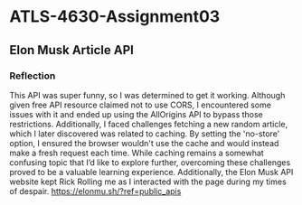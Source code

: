 # ATLS-4630-Assignment03
## Elon Musk Article API
### Reflection
This API was super funny, so I was determined to get it working. Although given free API resource claimed not to use CORS, I encountered some issues with it and ended up using the AllOrigins API to bypass those restrictions. Additionally, I faced challenges fetching a new random article, which I later discovered was related to caching. By setting the 'no-store' option, I ensured the browser wouldn't use the cache and would instead make a fresh request each time. While caching remains a somewhat confusing topic that I’d like to explore further, overcoming these challenges proved to be a valuable learning experience. Additionally, the Elon Musk API website kept Rick Rolling me as I interacted with the page during my times of despair. https://elonmu.sh/?ref=public_apis 
